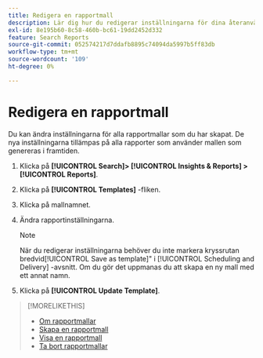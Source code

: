 ```yaml
---
title: Redigera en rapportmall
description: Lär dig hur du redigerar inställningarna för dina återanvändbara rapportmallar.
exl-id: 8e195b60-8c58-460b-bc61-19dd2452d332
feature: Search Reports
source-git-commit: 052574217d7ddafb8895c74094da5997b5ff83db
workflow-type: tm+mt
source-wordcount: '109'
ht-degree: 0%

---
```


# Redigera en rapportmall

Du kan ändra inställningarna för alla rapportmallar som du har skapat. De nya inställningarna tillämpas på alla rapporter som använder mallen som genereras i framtiden.

1. Klicka på **[!UICONTROL Search]> [!UICONTROL Insights & Reports] >[!UICONTROL Reports]**.

1. Klicka på **[!UICONTROL Templates]** -fliken.

1. Klicka på mallnamnet.

1. Ändra rapportinställningarna.

   >[!NOTE]
   >
   > När du redigerar inställningarna behöver du inte markera kryssrutan bredvid[!UICONTROL Save as template]&quot; i [!UICONTROL Scheduling and Delivery] -avsnitt. Om du gör det uppmanas du att skapa en ny mall med ett annat namn.

1. Klicka på **[!UICONTROL Update Template]**.

>[!MORELIKETHIS]
>
>* [Om rapportmallar](template-about.md)
>* [Skapa en rapportmall](template-create.md)
>* [Visa en rapportmall](template-view.md)
>* [Ta bort rapportmallar](template-delete.md)
